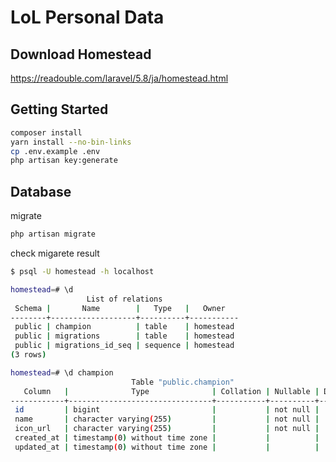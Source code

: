 # LoL Personal Data

## Download Homestead

https://readouble.com/laravel/5.8/ja/homestead.html

## Getting Started

```sh
composer install 
yarn install --no-bin-links 
cp .env.example .env 
php artisan key:generate 
```

## Database

migrate

```sh
php artisan migrate
```

check migarete result

```sh
$ psql -U homestead -h localhost

homestead=# \d
                 List of relations
 Schema |       Name        |   Type   |   Owner
--------+-------------------+----------+-----------
 public | champion          | table    | homestead
 public | migrations        | table    | homestead
 public | migrations_id_seq | sequence | homestead
(3 rows)

homestead=# \d champion
                           Table "public.champion"
   Column   |              Type              | Collation | Nullable | Default
------------+--------------------------------+-----------+----------+---------
 id         | bigint                         |           | not null |
 name       | character varying(255)         |           | not null |
 icon_url   | character varying(255)         |           | not null |
 created_at | timestamp(0) without time zone |           |          |
 updated_at | timestamp(0) without time zone |           |          |
```
